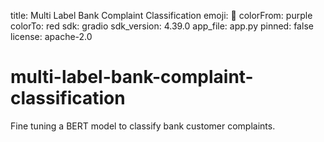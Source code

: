 title: Multi Label Bank Complaint Classification
emoji: 🏦
colorFrom: purple
colorTo: red
sdk: gradio
sdk_version: 4.39.0
app_file: app.py
pinned: false
license: apache-2.0



# multi-label-bank-complaint-classification
Fine tuning a BERT model to classify bank customer complaints.
